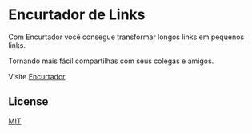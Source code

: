 # Encurtador de Links

Com Encurtador você consegue transformar longos links em pequenos links.

Tornando mais fácil compartilhas com seus colegas e amigos.


Visite [Encurtador](https://encurtador-de-links.vercel.app/)

## License
[MIT](https://choosealicense.com/licenses/mit/)